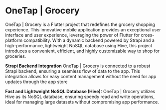 # OneTap | Grocery

OneTap | Grocery is a Flutter project that redefines the grocery shopping experience. This innovative mobile application provides an exceptional user interface and user experience, leveraging the power of Flutter for cross-platform compatibility. With a dynamic backend powered by Strapi and a high-performance, lightweight NoSQL database using Hive, this project introduces a convenient, efficient, and highly customizable way to shop for groceries.

**Strapi Backend Integration**
OneTap | Grocery is connected to a robust Strapi backend, ensuring a seamless flow of data to the app. This integration allows for easy content management without the need for app updates through the app store

**Fast and Lightweight NoSQL Database (Hive):**
OneTap | Grocery utilizes Hive as its NoSQL database, ensuring speedy read and write operations, ideal for managing large datasets without compromising app performance.


